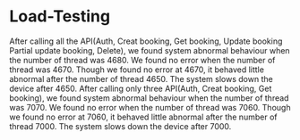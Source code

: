 # Load-Testing
After calling all the API(Auth, Creat booking, Get booking, Update booking Partial update booking, Delete), we found system abnormal behaviour when the number of thread was 4680. We found no error when the number of thread was 4670. Though we found no error at 4670, it behaved little abnormal after the number of thread 4650. The system slows down the device after 4650.
After calling only three API(Auth, Creat booking, Get booking), we found system abnormal behaviour when the number of thread was 7070. We found no error when the number of thread was 7060. Though we found no error at 7060, it behaved little abnormal after the number of thread 7000. The system slows down the device after 7000.
